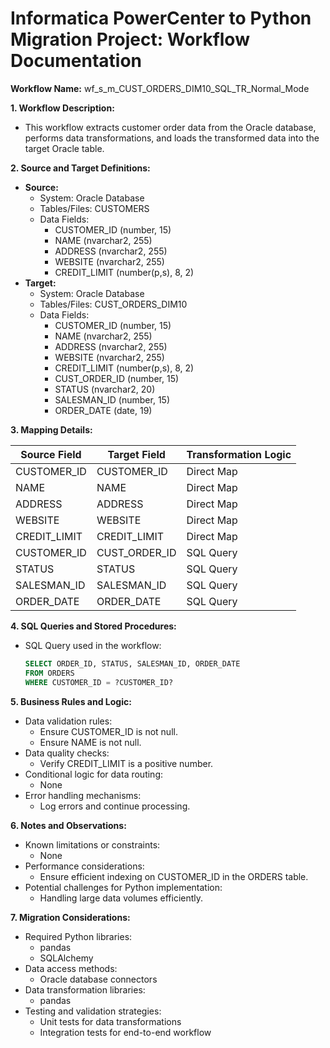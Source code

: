 # Informatica PowerCenter to Python Migration Project: Workflow Documentation

**Workflow Name:** wf_s_m_CUST_ORDERS_DIM10_SQL_TR_Normal_Mode

**1. Workflow Description:**

*   This workflow extracts customer order data from the Oracle database, performs data transformations, and loads the transformed data into the target Oracle table.

**2. Source and Target Definitions:**

*   **Source:**
    *   System: Oracle Database
    *   Tables/Files: CUSTOMERS
    *   Data Fields: 
        *   CUSTOMER_ID (number, 15)
        *   NAME (nvarchar2, 255)
        *   ADDRESS (nvarchar2, 255)
        *   WEBSITE (nvarchar2, 255)
        *   CREDIT_LIMIT (number(p,s), 8, 2)
*   **Target:**
    *   System: Oracle Database
    *   Tables/Files: CUST_ORDERS_DIM10
    *   Data Fields: 
        *   CUSTOMER_ID (number, 15)
        *   NAME (nvarchar2, 255)
        *   ADDRESS (nvarchar2, 255)
        *   WEBSITE (nvarchar2, 255)
        *   CREDIT_LIMIT (number(p,s), 8, 2)
        *   CUST_ORDER_ID (number, 15)
        *   STATUS (nvarchar2, 20)
        *   SALESMAN_ID (number, 15)
        *   ORDER_DATE (date, 19)

**3. Mapping Details:**

| Source Field | Target Field | Transformation Logic |
|---|---|---|
| CUSTOMER_ID | CUSTOMER_ID | Direct Map |
| NAME | NAME | Direct Map |
| ADDRESS | ADDRESS | Direct Map |
| WEBSITE | WEBSITE | Direct Map |
| CREDIT_LIMIT | CREDIT_LIMIT | Direct Map |
| CUSTOMER_ID | CUST_ORDER_ID | SQL Query |
| STATUS | STATUS | SQL Query |
| SALESMAN_ID | SALESMAN_ID | SQL Query |
| ORDER_DATE | ORDER_DATE | SQL Query |

**4. SQL Queries and Stored Procedures:**

*   SQL Query used in the workflow:
    ```sql
    SELECT ORDER_ID, STATUS, SALESMAN_ID, ORDER_DATE
    FROM ORDERS
    WHERE CUSTOMER_ID = ?CUSTOMER_ID?
    ```

**5. Business Rules and Logic:**

*   Data validation rules:
    *   Ensure CUSTOMER_ID is not null.
    *   Ensure NAME is not null.
*   Data quality checks:
    *   Verify CREDIT_LIMIT is a positive number.
*   Conditional logic for data routing:
    *   None
*   Error handling mechanisms:
    *   Log errors and continue processing.

**6. Notes and Observations:**

*   Known limitations or constraints:
    *   None
*   Performance considerations:
    *   Ensure efficient indexing on CUSTOMER_ID in the ORDERS table.
*   Potential challenges for Python implementation:
    *   Handling large data volumes efficiently.

**7. Migration Considerations:**

*   Required Python libraries:
    *   pandas
    *   SQLAlchemy
*   Data access methods:
    *   Oracle database connectors
*   Data transformation libraries:
    *   pandas
*   Testing and validation strategies:
    *   Unit tests for data transformations
    *   Integration tests for end-to-end workflow
